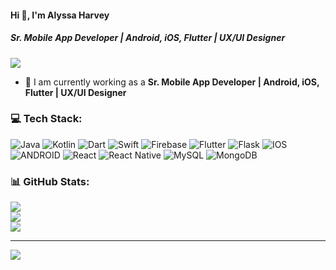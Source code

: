 #### Hi 👋, I'm Alyssa Harvey

##### **Sr. Mobile App Developer | Android, iOS, Flutter | UX/UI Designer**

[![](https://visitcount.itsvg.in/api?id=alyssaharvey3&icon=0&color=9)](https://visitcount.itsvg.in)

- 🔭 I am currently working as a **Sr. Mobile App Developer | Android, iOS, Flutter | UX/UI Designer**

### 💻 Tech Stack:
![Java](https://img.shields.io/badge/java-%23ED8B00.svg?style=flat&logo=java&logoColor=white) ![Kotlin](https://img.shields.io/badge/kotlin-%230095D5.svg?style=flat&logo=kotlin&logoColor=white) ![Dart](https://img.shields.io/badge/dart-%230175C2.svg?style=flat&logo=dart&logoColor=white) ![Swift](https://img.shields.io/badge/swift-F54A2A?style=flat&logo=swift&logoColor=white) ![Firebase](https://img.shields.io/badge/firebase-%23039BE5.svg?style=flat&logo=firebase) ![Flutter](https://img.shields.io/badge/Flutter-%2302569B.svg?style=flat&logo=Flutter&logoColor=white) ![Flask](https://img.shields.io/badge/flask-%23000.svg?style=flat&logo=flask&logoColor=white) ![IOS](https://img.shields.io/badge/IOS-%2320232a.svg?style=flat&logo=apple&logoColor=white) ![ANDROID](https://img.shields.io/badge/android-%2320232a.svg?style=flat&logo=android&logoColor=%a4c639) ![React](https://img.shields.io/badge/react-%2320232a.svg?style=flat&logo=react&logoColor=%2361DAFB) ![React Native](https://img.shields.io/badge/react_native-%2320232a.svg?style=flat&logo=react&logoColor=%2361DAFB) ![MySQL](https://img.shields.io/badge/mysql-%2300f.svg?style=flat&logo=mysql&logoColor=white) ![MongoDB](https://img.shields.io/badge/MongoDB-%234ea94b.svg?style=flat&logo=mongodb&logoColor=white)
### 📊 GitHub Stats:
![](https://github-readme-stats.vercel.app/api?username=alyssaharvey3&theme=radical&hide_border=false&include_all_commits=false&count_private=false)<br/>
![](https://github-readme-streak-stats.herokuapp.com/?user=alyssaharvey3&theme=radical&hide_border=false)<br/>
![](https://github-readme-stats.vercel.app/api/top-langs/?username=alyssaharvey3&theme=radical&hide_border=false&include_all_commits=false&count_private=false&layout=compact)

---
[![](https://visitcount.itsvg.in/api?id=alyssaharvey3&icon=0&color=0)](https://visitcount.itsvg.in)

<!-- Proudly created with GPRM ( https://gprm.itsvg.in ) -->
